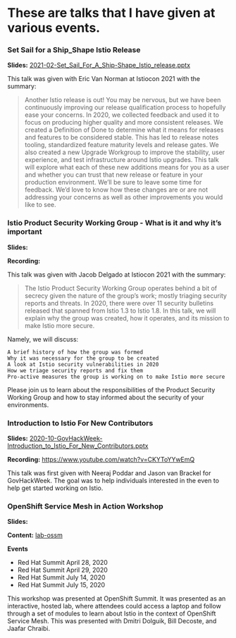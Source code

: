 # These are talks that I have given at various events. 

### Set Sail for a Ship_Shape Istio Release

**Slides:**
[2021-02-Set_Sail_For_A_Ship-Shape_Istio_release.pptx](./2021-02-Set_Sail_For_A_Ship-Shape_Istio_release.pptx)

This talk was given with Eric Van Norman at Istiocon 2021 with the summary:

> Another Istio release is out! You may be nervous, but we have been continuously improving our release qualification process to hopefully ease your concerns. In 2020, we collected feedback and used it to focus on producing higher quality and more consistent releases. We created a Definition of Done to determine what it means for releases and features to be considered stable. This has led to release notes tooling, standardized feature maturity levels and release gates. We also created a new Upgrade Workgroup to improve the stability, user experience, and test infrastructure around Istio upgrades. This talk will explore what each of these new additions means for you as a user and whether you can trust that new release or feature in your production environment. We’ll be sure to leave some time for feedback. We’d love to know how these changes are or are not addressing your concerns as well as other improvements you would like to see.

### Istio Product Security Working Group - What is it and why it’s important

**Slides:**

**Recording:**

This talk was given with Jacob Delgado at Istiocon 2021 with the summary: 

> The Istio Product Security Working Group operates behind a bit of secrecy given the nature of the group’s work; mostly triaging security reports and threats. In 2020, there were over 11 security bulletins released that spanned from Istio 1.3 to Istio 1.8. In this talk, we will explain why the group was created, how it operates, and its mission to make Istio more secure.

Namely, we will discuss:

    A brief history of how the group was formed
    Why it was necessary for the group to be created
    A look at Istio security vulnerabilities in 2020
    How we triage security reports and fix them
    Pro-active measures the group is working on to make Istio more secure

Please join us to learn about the responsibilities of the Product Security Working Group and how to stay informed about the security of your environments.

### Introduction to Istio For New Contributors

**Slides:** [2020-10-GovHackWeek-Introduction_to_Istio_For_New_Contributors.pptx](./2020-10-GovHackWeek-Introduction_to_Istio_For_New_Contributors.pptx)

**Recording:** https://www.youtube.com/watch?v=CKYToYYwEmQ

This talk was first given with Neeraj Poddar and Jason van Brackel for GovHackWeek. The goal was to help individuals interested in the even to help get started working on Istio. 

### OpenShift Service Mesh in Action Workshop
**Slides:** 

**Content:** [lab-ossm](https://github.com/brian-avery/lab-ossm)

**Events**

- Red Hat Summit April 28, 2020
- Red Hat Summit April 29, 2020
- Red Hat Summit July 14, 2020
- Red Hat Summit July 15, 2020

This workshop was presented at OpenShift Summit. It was presented as an interactive, hosted lab, where attendees could access a laptop and follow through a set of modules to learn about Istio in the context of OpenShift Service Mesh. This was presented with Dmitri Dolguik, Bill Decoste, and Jaafar Chraibi.



